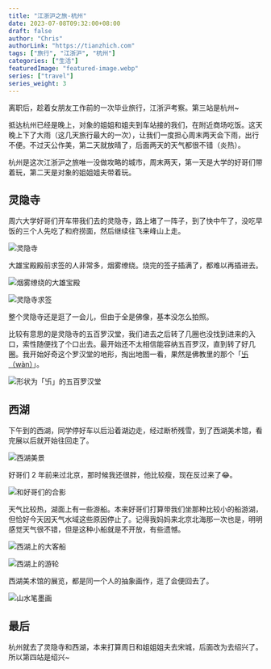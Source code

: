 ```yaml
---
title: "江浙沪之旅-杭州"
date: 2023-07-08T09:32:00+08:00
draft: false
author: "Chris"
authorLink: "https://tianzhich.com"
tags: ["旅行", "江浙沪", "杭州"]
categories: ["生活"]
featuredImage: "featured-image.webp"
series: ["travel"]
series_weight: 3
---
```


离职后，趁着女朋友工作前的一次毕业旅行，江浙沪考察。第三站是杭州~

抵达杭州已经是晚上，对象的姐姐和姐夫到车站接的我们，在附近商场吃饭。这天晚上下了大雨（这几天旅行最大的一次），让我们一度担心周末两天会下雨，出行不便。不过天公作美，第二天就放晴了，后面两天的天气都很不错（炎热）。

杭州是这次江浙沪之旅唯一没做攻略的城市，周末两天，第一天是大学的好哥们带着玩，第二天是对象的姐姐姐夫带着玩。

## 灵隐寺

周六大学好哥们开车带我们去的灵隐寺，路上堵了一阵子，到了快中午了，没吃早饭的三个人先吃了和府捞面，然后继续往飞来峰山上走。

![](./lingyin-temple.jpeg "灵隐寺")

大雄宝殿殿前求签的人非常多，烟雾缭绕。烧完的签子插满了，都难以再插进去。

![](./daxiongbaodian.jpeg "烟雾缭绕的大雄宝殿")

![](./qiuqian.jpeg "灵隐寺求签")

整个灵隐寺还是逛了一会儿，但由于全是佛像，基本没怎么拍照。

比较有意思的是灵隐寺的五百罗汉堂，我们进去之后转了几圈也没找到进来的入口，索性随便找了个口出去。最开始还不太相信能容纳五百罗汉，直到转了好几圈。我开始好奇这个罗汉堂的地形，掏出地图一看，果然是佛教里的那个「[卐（wàn）](https://zh.wikipedia.org/zh-cn/%E5%8D%8D)」。

![](./luohantan-map.png "形状为「卐」的五百罗汉堂")

## 西湖

下午到的西湖，同学停好车以后沿着湖边走，经过断桥残雪，到了西湖美术馆，看完展以后就开始往回走了。

![](./west-lake.jpeg "西湖美景")

好哥们 2 年前来过北京，那时候我还很胖，他比较瘦，现在反过来了😂。

![](./with-weijie.jpeg "和好哥们的合影")

天气比较热，湖面上有一些游船。本来好哥们打算带我们坐那种比较小的船游湖，但恰好今天因天气水域这些原因停止了。记得我妈妈来北京北海那一次也是，明明感觉天气很不错，但是这种小船就是不开放，有些遗憾。

![](./west-lake-2.jpeg "西湖上的大客船")

![](./west-lake-3.jpeg "西湖上的游轮")

西湖美术馆的展览，都是同一个人的抽象画作，逛了会便回去了。

![](./hua.jpeg "山水笔墨画")

## 最后

杭州就去了灵隐寺和西湖，本来打算周日和姐姐姐夫去宋城，后面改为去绍兴了。所以第四站是绍兴~
